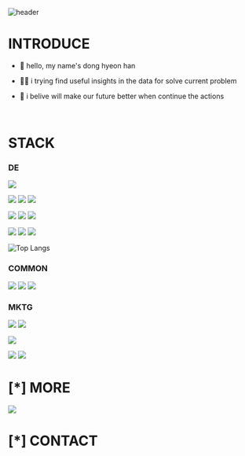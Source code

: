 ![header](https://capsule-render.vercel.app/api?type=Waving&color=01cdff&height=200&text=DH's%20Github-nl-&desc=Data%20Engineering%20|%20Growth%20Marketing%&fontColor=ffff)

# INTRODUCE
- 👋 hello, my name's dong hyeon han

- 👨‍💻 i trying find useful insights in the data for solve current problem

- 🎯 i belive will make our future better when continue the actions

<br>

# STACK
### DE
<img src="https://img.shields.io/badge/LINUX-333333?style=flat&logo=Linux&logoColor=FCC624">

<img src="https://img.shields.io/badge/PYTHON-333333?style=flat&logo=Python&logoColor=3776AB"> <img src="https://img.shields.io/badge/NUMPY-333333?style=flat&logo=Numpy&logoColor=013243"> <img src="https://img.shields.io/badge/PANDAS-333333?style=flat&logo=pandas&logoColor=150458"> 

<img src="https://img.shields.io/badge/HTML5-333333?style=flat&logo=HTML5&logoColor=E34F26"> <img src="https://img.shields.io/badge/CSS3-333333?style=flat&logo=css3&logoColor=1572B6"> <img src="https://img.shields.io/badge/JS-333333?style=flat&logo=JavaScript&logoColor=F7DF1E">

<img src="https://img.shields.io/badge/GIT-333333?style=flat&logo=Git&logoColor=F05032"> <img src="https://img.shields.io/badge/VSC-333333?style=flat&logo=VisualStudioCode&logoColor=007ACC"> <img src="https://img.shields.io/badge/JUPYTER-333333?style=flat&logo=Jupyter&logoColor=F37626">



![Top Langs](https://github-readme-stats.vercel.app/api/top-langs/?username=1dh21996&theme=blue)


### COMMON
<img src="https://img.shields.io/badge/NOTION-333333?style=flat&logo=Notion&logoColor=000000"> <img src="https://img.shields.io/badge/FIGMA-333333?style=flat&logo=Figma&logoColor=F24E1E"> <img src="https://img.shields.io/badge/OBSIDIAN-333333?style=flat&logo=Obsidian&logoColor=7C3AED">


### MKTG
<img src="https://img.shields.io/badge/PPT-333333?style=flat&logo=MicrosoftPowerPoint&logoColor=B7472A"> <img src="https://img.shields.io/badge/EXCEL-333333?style=flat&logo=MicrosoftExcel&logoColor=217346">

<img src="https://img.shields.io/badge/TABLEAU-333333?style=flat&logo=Tableau&logoColor=E97627">

<img src="https://img.shields.io/badge/PS-333333?style=flat&logo=AdobePhotoshop&logoColor=31A8FF"> <img src="https://img.shields.io/badge/AI-333333?style=flat&logo=AdobeIllustrator&logoColor=FF9A00">


# [*] MORE 
<a href="google.com" target="_blank"><img src="https://img.shields.io/badge/Notion-000000?style=flat-square&logo=Notion&logoColor=white"/></a>

# [*] CONTACT
